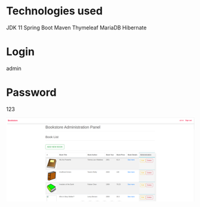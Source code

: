 # Technologies used

JDK 11
Spring Boot
Maven
Thymeleaf
MariaDB
Hibernate

# Login

admin

# Password

123

![alt text](https://github.com/andrey-makeyev/Bookstore/blob/master/src/main/resources/static/img/Screenshot.png?raw=true)
